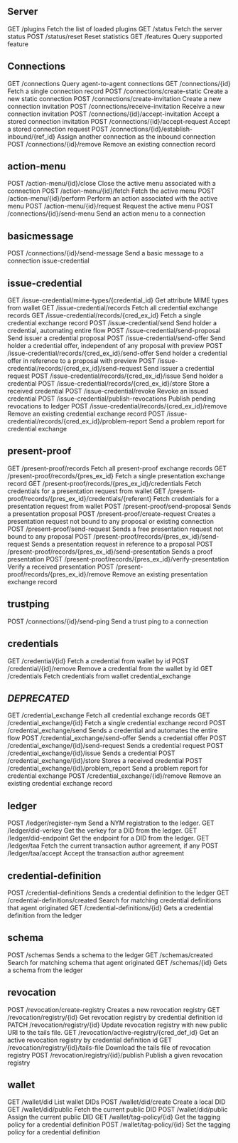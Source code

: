 ## Server ##
GET	  /plugins      Fetch the list of loaded plugins
GET	  /status		    Fetch the server status
POST	/status/reset	Reset statistics 
GET	  /features	    Query supported feature

## Connections ##
GET	/connections	Query agent-to-agent connections
GET	/connections/{id}	Fetch a single connection record
POST	/connections/create-static	Create a new static connection
POST	/connections/create-invitation	Create a new connection invitation
POST	/connections/receive-invitation	Receive a new connection invitation
POST	/connections/{id}/accept-invitation	Accept a stored connection invitation
POST	/connections/{id}/accept-request	Accept a stored connection request
POST	/connections/{id}/establish-inbound/{ref_id}	Assign another connection as the inbound connection
POST	/connections/{id}/remove	Remove an existing connection record

## action-menu ##
POST	/action-menu/{id}/close	Close the active menu associated with a connection
POST	/action-menu/{id}/fetch	Fetch the active menu
POST	/action-menu/{id}/perform	Perform an action associated with the active menu
POST	/action-menu/{id}​/request	Request the active menu
POST	/connections/{id}/send-menu	Send an action menu to a connection

## basicmessage ##
POST	/connections/{id}/send-message	Send a basic message to a connection	issue-credential

## issue-credential ##
GET	/issue-credential/mime-types/{credential_id}	Get attribute MIME types from wallet
GET	/issue-credential/records	Fetch all credential exchange records
GET	/issue-credential/records/{cred_ex_id}	Fetch a single credential exchange record
POST	/issue-credential/send	Send holder a credential, automating entire flow
POST	/issue-credential/send-proposal	Send issuer a credential proposal
POST	/issue-credential/send-offer	Send holder a credential offer, independent of any proposal with preview
POST	/issue-credential/records/{cred_ex_id}/send-offer	Send holder a credential offer in reference to a proposal with preview
POST	/issue-credential/records/{cred_ex_id}/send-request	Send issuer a credential request
POST	/issue-credential/records/{cred_ex_id}/issue	Send holder a credential
POST	/issue-credential/records/{cred_ex_id}/store	Store a received credential
POST	/issue-credential/revoke	Revoke an issued credential
POST	/issue-credential/publish-revocations	Publish pending revocations to ledger
POST	/issue-credential/records/{cred_ex_id}/remove	Remove an existing credential exchange record
POST	/issue-credential/records/{cred_ex_id}/problem-report	Send a problem report for credential exchange


## present-proof ##
GET	/present-proof/records	Fetch all present-proof exchange records
GET	/present-proof/records/{pres_ex_id}	Fetch a single presentation exchange record
GET	/present-proof/records/{pres_ex_id}/credentials	Fetch credentials for a presentation request from wallet
GET	/present-proof/records/{pres_ex_id}/credentials/{referent}	Fetch credentials for a presentation request from wallet
POST	/present-proof/send-proposal	Sends a presentation proposal
POST	/present-proof/create-request	Creates a presentation request not bound to any proposal or existing connection
POST	/present-proof/send-request	Sends a free presentation request not bound to any proposal
POST	/present-proof/records/{pres_ex_id}/send-request	Sends a presentation request in reference to a proposal
POST	/present-proof/records/{pres_ex_id}/send-presentation	Sends a proof presentation
POST	/present-proof/records/{pres_ex_id}/verify-presentation	Verify a received presentation
POST	/present-proof/records/{pres_ex_id}/remove	Remove an existing presentation exchange record

## trustping ##
POST	/connections/{id}/send-ping	Send a trust ping to a connection

## credentials ##
GET	/credential/{id}	Fetch a credential from wallet by id
POST	/credential/{id}/remove	Remove a credential from the wallet by id
GET	/credentials	Fetch credentials from wallet	credential_exchange 

## *DEPRECATED* ##
GET	/credential_exchange	Fetch all credential exchange records
GET	/credential_exchange/{id}	Fetch a single credential exchange record
POST	/credential_exchange/send	Sends a credential and automates the entire flow
POST	/credential_exchange/send-offer	Sends a credential offer
POST	/credential_exchange/{id}/send-request	Sends a credential request
POST	/credential_exchange/{id}/issue	Sends a credential
POST	/credential_exchange/{id}/store	Stores a received credential
POST	/credential_exchange/{id}/problem_report	Send a problem report for credential exchange
POST	/credential_exchange/{id}/remove	Remove an existing credential exchange record

## ledger ##
POST	/ledger/register-nym	Send a NYM registration to the ledger.
GET	/ledger/did-verkey	Get the verkey for a DID from the ledger.
GET	/ledger/did-endpoint	Get the endpoint for a DID from the ledger.
GET	/ledger/taa	Fetch the current transaction author agreement, if any
POST	/ledger/taa/accept	Accept the transaction author agreement

## credential-definition ##
POST	/credential-definitions	Sends a credential definition to the ledger
GET	/credential-definitions/created	Search for matching credential definitions that agent originated
GET	/credential-definitions/{id}	Gets a credential definition from the ledger

## schema ##
POST	/schemas	Sends a schema to the ledger
GET	/schemas/created	Search for matching schema that agent originated
GET	/schemas/{id}	Gets a schema from the ledger

## revocation ##
POST	/revocation/create-registry	Creates a new revocation registry
GET	/revocation/registry/{id}	Get revocation registry by credential definition id
PATCH	/revocation/registry/{id}	Update revocation registry with new public URI to the tails file.
GET	/revocation/active-registry/{cred_def_id}	Get an active revocation registry by credential definition id
GET	/revocation/registry/{id}/tails-file	Download the tails file of revocation registry
POST	/revocation/registry/{id}/publish	Publish a given revocation registry

## wallet ##
GET	/wallet/did	List wallet DIDs
POST	/wallet/did/create	Create a local DID
GET	/wallet/did/public	Fetch the current public DID
POST	/wallet/did/public	Assign the current public DID
GET	/wallet/tag-policy/{id}	Get the tagging policy for a credential definition
POST	/wallet/tag-policy/{id}	Set the tagging policy for a credential definition
